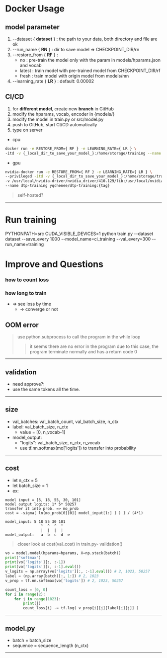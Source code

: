 # Docker Usage
## model parameter
1.  --dataset { **dataset** } : the path to your data, both directory and file are ok
2.  --run_name { **RN** } : dir to save model => CHECKPOINT_DIR/rn
3.  --restore_from { **RF** } : 
    * no  : pre-train the model only with the param in models/hparams.json and vocab
    * latest  : train model with pre-trained model from CHECKPOINT_DIR/rf
    * fresh : train model with origin model from models/mn
4.  --learning_rate { **LR** } : default: 0.00002

## CI/CD
1. for **different model**, create new **branch** in GitHub
1. modify the hparams, vocab, encoder in {models/}
2. modify the model in train.py or src/model.py
3. push to GitHub, start CI/CD automatically
4. type on server
  * cpu  
```bash
docker run -e RESTORE_FROM={ RF } -e LEARNING_RATE={ LR } \
-itd -v {_local_dir_to_save_your_model_}:/home/storage/training --name dtp-training yqchenee/dtp-training:{tag}
```
  * gpu
```bash
nvidia-docker run -e RESTORE_FROM={ RF } -e LEARNING_RATE={ LR } \
--privileged -itd -v {_local_dir_to_save_your_model_}:/home/storage/training \
-v /usr/local/nvidia-driver/nvidia_driver/410.129/lib:/usr/local/nvidia/lib -v /usr/local/nvidia-driver/nvidia_driver/410.129/lib64:/usr/local/nvidia/lib64 \
--name dtp-training yqchenee/dtp-training:{tag}
```
>  self-hosted?

----

# Run training
PYTHONPATH=src CUDA_VISIBLE_DEVICES=1 python train.py --dataset dataset --save_every 1000 --model_name=ci_training --val_every=300 --run_name=training

# Improve and Questions
### how to count loss
### how long to train
- => see loss by time
  - -> converge or not
## OOM error
> use python.subprocess to call the program in the while loop
>> it seems there are no error in the program due to this case,
>> the program terminate normally and has a return code 0

---

## validation
-  need approve?:
  - use the same tokens all the time.

---

## size
- val_batches: val_batch_count, val_batch_size, n_ctx
- label: val_batch_size, n_ctx
  - value = [0, n_vocab-1]
- model_output:
  - "logits": val_batch_size, n_ctx, n_vocab
  - use tf.nn.softmax(mo['logits']) to transfer into probability

---

## cost
- let n_ctx = 5
- let batch_size = 1
- ex:
```
model input = [5, 18, 55, 30, 101]
model output logits: 1* 5* 50257
transfer it into prob. => mo_prob
cost = -sigma[ ln(mo_prob[0][0][ model_input[1:] ] ) ] / (4*1)
```
```
model_input: 5 18 55 30 101
                ^  ^  ^  ^
                |  |  |  |
model_output:   a  b  c  d  e
```
> closer look at cost(val_cost) in train.py- validation()
```python
vo = model.model(hparams=hparams, X=np.stack(batch))
print("softmax")
print(vo['logits'][:, :-1])
print(vo['logits'][:, :-1].eval())
v_logits = np.array(vo['logits'][:, :-1].eval()) # 2, 1023, 50257
label = (np.array(batch)[:, 1:]) # 2, 1023
v_prop = tf.nn.softmax(vo['logits']) # 2, 1023, 50257

count_loss = [0, 0]
for i in range(2):
    for j in range(1023):
        print(j)
        count_loss[i] -= tf.log( v_prop[i][j][label[i][j]] )
```

---

## model.py
- batch = batch_size
- sequence = sequence_length (n_ctx)

---
